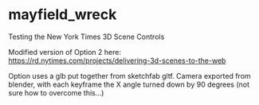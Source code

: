 # mayfield_wreck
Testing the New York Times 3D Scene Controls

Modified version of Option 2 here: https://rd.nytimes.com/projects/delivering-3d-scenes-to-the-web

Option uses a glb put together from sketchfab gltf.
Camera exported from blender, with each keyframe the X angle turned down by 90 degrees (not sure how to overcome this...)
